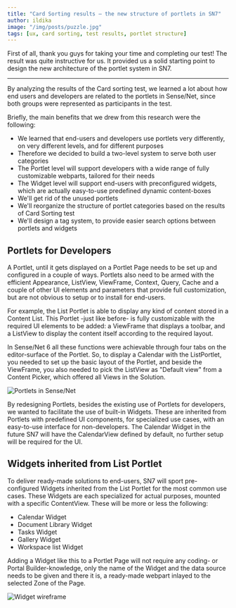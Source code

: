 ```yaml
---
title: "Card Sorting results – the new structure of portlets in SN7"
author: ildika
image: "/img/posts/puzzle.jpg"
tags: [ux, card sorting, test results, portlet structure]
---
```


First of all, thank you guys for taking your time and completing our test! The result was quite instructive for us. It provided us a solid starting point to design the new architecture of the portlet system in SN7.

---

By analyzing the results of the Card sorting test, we learned a lot about how end users and developers are related to the portlets in Sense/Net, since both groups were represented as participants in the test.

Briefly, the main benefits that we drew from this research were the following:


-   We learned that end-users and developers use portlets very differently, on very different levels, and for different purposes
-   Therefore we decided to build a two-level system to serve both user categories
-   The Portlet level will support developers with a wide range of fully customizable webparts, tailored for their needs
-   The Widget level will support end-users with preconfigured widgets, which are actually easy-to-use predefined dynamic content-boxes
-   We'll get rid of the unused portlets
-   We'll reorganize the structure of portlet categories based on the results of Card Sorting test
-   We'll design a tag system, to provide easier search options between portlets and widgets

## Portlets for Developers

A Portlet, until it gets displayed on a Portlet Page needs to be set up and configured in a couple of ways. Portlets also need to be armed with the efficient Appearance, ListView, ViewFrame, Context, Query, Cache and a couple of other UI elements and parameters that provide full customization, but are not obvious to setup or to install for end-users.

For example, the List Portlet is able to display any kind of content stored in a Content List. This Portlet -just like before- is fully customizable with the required UI elements to be added: a ViewFrame that displays a toolbar, and a ListView to display the content itself according to the required layout.

In Sense/Net 6 all these functions were achievable through four tabs on the editor-surface of the Portlet. So, to display a Calendar with the ListPortlet, you needed to set up the basic layout of the Portlet, and beside the ViewFrame, you also needed to pick the ListView as "Default view" from a Content Picker, which offered all Views in the Solution.

![Portlets in Sense/Net](http://wiki.sensenet.com/images/4/48/ContentListPortlet-props.png "Portlets in Sense/Net")

By redesigning Portlets, besides the existing use of Portlets for developers, we wanted to facilitate the use of built-in Widgets. These are inherited from Portlets with predefined UI components, for specialized use cases, with an easy-to-use interface for non-developers. The Calendar Widget in the future SN7 will have the CalendarView defined by default, no further setup will be required for the UI.

## Widgets inherited from List Portlet

To deliver ready-made solutions to end-users, SN7 will sport pre-configured Widgets inherited from the List Portlet for the most common use cases. These Widgets are each specialized for actual purposes, mounted with a specific ContentView. These will be more or less the following:

-   Calendar Widget
-   Document Library Widget
-   Tasks Widget
-   Gallery Widget
-   Workspace list Widget

Adding a Widget like this to a Portlet Page will not require any coding- or Portal Builder-knowledge, only the name of the Widget and the data source needs to be given and there it is, a ready-made webpart inlayed to the selected Zone of the Page.

![Widget wireframe](http://download.sensenet.com/BlogPostImages/CardSorting/widget-wireframe.jpg "Widget wireframe")

